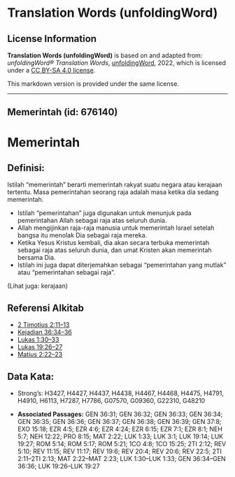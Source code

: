 # Translation Words (unfoldingWord)

## License Information

**Translation Words (unfoldingWord)** is based on and adapted from: _unfoldingWord® Translation Words_, [unfoldingWord](https://unfoldingword.org/utw), 2022, which is licensed under a [CC BY-SA 4.0 license](https://creativecommons.org/licenses/by-sa/4.0/legalcode.en).

This markdown version is provided under the same license.



--------------------------------

## Memerintah (id: 676140)

Memerintah
==========

Definisi:
---------

Istilah “memerintah” berarti memerintah rakyat suatu negara atau kerajaan tertentu. Masa pemerintahan seorang raja adalah masa ketika dia sedang memerintah.

* Istilah “pemerintahan” juga digunakan untuk menunjuk pada pemerintahan Allah sebagai raja atas seluruh dunia.
* Allah mengijinkan raja\-raja manusia untuk memerintah Israel setelah bangsa itu menolak Dia sebagai raja mereka.
* Ketika Yesus Kristus kembali, dia akan secara terbuka memerintah sebagai raja atas seluruh dunia, dan umat Kristen akan memerintah bersama Dia.
* Istilah ini juga dapat diterjemahkan sebagai “pemerintahan yang mutlak” atau “pemerintahan sebagai raja”.

(Lihat juga: kerajaan)

Referensi Alkitab
-----------------

* [2 Timotius 2:11–13](https://ref.ly/2Tim0:0)
* [Kejadian 36:34–36](https://ref.ly/Gen36:34-Gen36:36)
* [Lukas 1:30–33](https://ref.ly/Luke1:30-Luke1:33)
* [Lukas 19:26–27](https://ref.ly/Luke19:26-Luke19:27)
* [Matius 2:22–23](https://ref.ly/Matt2:22-Matt2:23)

Data Kata:
----------

* Strong’s: H3427, H4427, H4437, H4438, H4467, H4468, H4475, H4791, H4910, H6113, H7287, H7786, G07570, G09360, G22310, G48210

* **Associated Passages:** GEN 36:31; GEN 36:32; GEN 36:33; GEN 36:34; GEN 36:35; GEN 36:36; GEN 36:37; GEN 36:38; GEN 36:39; GEN 37:8; EXO 15:18; EZR 4:5; EZR 4:6; EZR 4:24; EZR 6:15; EZR 7:1; EZR 8:1; NEH 5:7; NEH 12:22; PRO 8:15; MAT 2:22; LUK 1:33; LUK 3:1; LUK 19:14; LUK 19:27; ROM 5:14; ROM 5:17; ROM 5:21; 1CO 4:8; 1CO 15:25; 2TI 2:12; REV 5:10; REV 11:15; REV 11:17; REV 19:6; REV 20:4; REV 20:6; REV 22:5; 2TI 2:11–2TI 2:13; MAT 2:22–MAT 2:23; LUK 1:30–LUK 1:33; GEN 36:34–GEN 36:36; LUK 19:26–LUK 19:27

